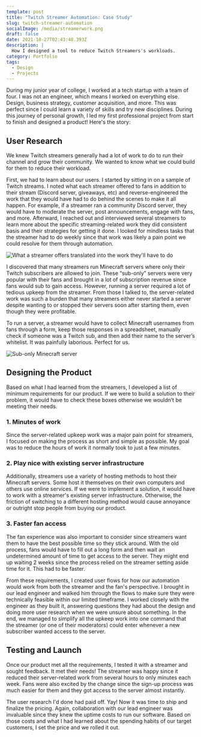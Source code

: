 ```yaml
---
template: post
title: "Twitch Streamer Automation: Case Study"
slug: twitch-streamer-automation
socialImage: /media/streamerwork.png
draft: false
date: 2021-10-27T02:43:48.393Z
description: |
  How I designed a tool to reduce Twitch Streamers's workloads.
category: Portfolio
tags:
  - Design
  - Projects
---
```

During my junior year of college, I worked at a tech startup with a team of four. I was not an engineer, which means I worked on everything else.  Design, business strategy, customer acquisition, and more. This was perfect since I could learn a variety of skills and try new disciplines. During this journey of personal growth, I led my first professional project from start to finish and designed a product! Here's the story:



## User Research

We knew Twitch streamers generally had a lot of work to do to run their channel and grow their community. We wanted to know what we could build for them to reduce their workload. 

First, we had to learn about our users. I started by sitting in on a sample of Twitch streams. I noted what each streamer offered to fans in addition to their stream (Discord server, giveaways, etc) and reverse-engineered the work that they would have had to do behind the scenes to make it all happen. For example, if a streamer ran a community Discord server, they would have to moderate the server, post announcements, engage with fans, and more. Afterward, I reached out and interviewed several streamers to learn more about the specific streaming-related work they did consistent basis and their strategies for getting it done. I looked for mindless tasks that the streamer had to do weekly since that work was likely a pain point we could resolve for them through automation.

![What a streamer offers translated into the work they'll have to do](/media/streamerwork.png "What a streamer offers translated into the work they'll have to do")

I discovered that many streamers run Minecraft servers where only their Twitch subscribers are allowed to join. These “sub-only” servers were very popular with their fans and brought in a lot of subscription revenue since fans would sub to gain access. However, running a server required a lot of tedious upkeep from the streamer. From those I talked to, the server-related work was such a burden that many streamers either never started a server despite wanting to or stopped their servers soon after starting them, even though they were profitable. 

To run a server, a streamer would have to collect Minecraft usernames from fans through a form, keep those responses in a spreadsheet, manually check if someone was a Twitch sub, and then add their name to the server’s whitelist. It was painfully laborious. Perfect for us.

![Sub-only Minecraft server](/media/subonlyserver.png "Sub-only Minecraft server")

## Designing the Product

Based on what I had learned from the streamers, I developed a list of minimum requirements for our product. If we were to build a solution to their problem, it would have to check these boxes otherwise we wouldn’t be meeting their needs.

### 1. Minutes of work

Since the server-related upkeep work was a major pain point for streamers, I focused on making the process as short and simple as possible. My goal was to reduce the hours of work it normally took to just a few minutes.

### 2. Play nice with existing server infrastructure

Additionally, streamers use a variety of hosting methods to host their Minecraft servers. Some host it themselves on their own computers and others use online services. If we were to implement a solution, it would have to work with a streamer's existing server infrastructure. Otherwise, the friction of switching to a different hosting method would cause annoyance or outright stop people from buying our product. 

### 3. Faster fan access

The fan experience was also important to consider since streamers want them to have the best possible time so they stick around. With the old process, fans would have to fill out a long form and then wait an undetermined amount of time to get access to the server. They might end up waiting 2 weeks since the process relied on the streamer setting aside time for it.  This had to be faster.

From these requirements, I created user flows for how our automation would work from both the streamer and the fan's perspective. I brought in our lead engineer and walked him through the flows to make sure they were technically feasible within our limited timeframe. I worked closely with the engineer as they built it, answering questions they had about the design and doing more user research when we were unsure about something. In the end, we managed to simplify all the upkeep work into one command that the streamer (or one of their moderators) could enter whenever a new subscriber wanted access to the server. 

## Testing and Launch

Once our product met all the requirements, I tested it with a streamer and sought feedback. It met their needs! The streamer was happy since it reduced their server-related work from several hours to only minutes each week. Fans were also excited by the change since the sign-up process was much easier for them and they got access to the server almost instantly.

The user research I'd done had paid off. Yay! Now it was time to ship and finalize the pricing. Again, collaboration with our lead engineer was invaluable since they knew the uptime costs to run our software. Based on those costs and what I had learned about the spending habits of our target customers, I set the price and we rolled it out.